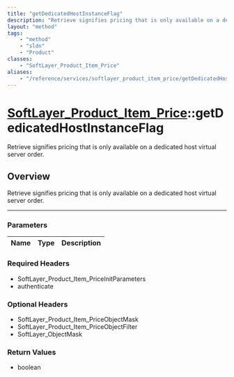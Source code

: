 ```yaml
---
title: "getDedicatedHostInstanceFlag"
description: "Retrieve signifies pricing that is only available on a dedicated host virtual server order."
layout: "method"
tags:
    - "method"
    - "sldn"
    - "Product"
classes:
    - "SoftLayer_Product_Item_Price"
aliases:
    - "/reference/services/softlayer_product_item_price/getDedicatedHostInstanceFlag"
---
```

# [SoftLayer_Product_Item_Price](/reference/services/SoftLayer_Product_Item_Price)::getDedicatedHostInstanceFlag


Retrieve signifies pricing that is only available on a dedicated host virtual server order.


## Overview 
Retrieve signifies pricing that is only available on a dedicated host virtual server order.

-----

### Parameters 
|Name | Type | Description |
| --- | --- | --- |


### Required Headers
* SoftLayer_Product_Item_PriceInitParameters
* authenticate


### Optional Headers
* SoftLayer_Product_Item_PriceObjectMask
* SoftLayer_Product_Item_PriceObjectFilter
* SoftLayer_ObjectMask

### Return Values
* boolean




